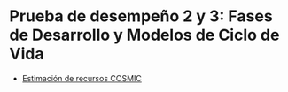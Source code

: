 # Prueba de desempeño 2 y 3: Fases de Desarrollo y Modelos de Ciclo de Vida

* [Estimación de recursos COSMIC](https://github.com/RichVR2321/FIS-PROYECTO-2023/blob/PD-4/Estimaci%C3%B3n_Cosmic.md) 

